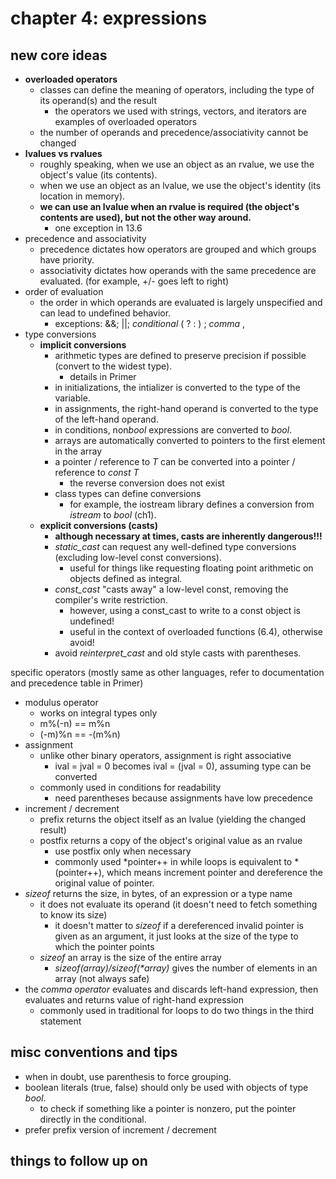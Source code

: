 # chapter 4: expressions

## new core ideas
- **overloaded operators**
	- classes can define the meaning of operators, including the type of its operand(s) and the result
		- the operators we used with strings, vectors, and iterators are examples of overloaded operators
	- the number of operands and precedence/associativity cannot be changed
- **lvalues vs rvalues**
	- roughly speaking, when we use an object as an rvalue, we use the object's value (its contents).
	- when we use an object as an lvalue, we use the object's identity (its location in memory).
	- **we can use an lvalue when an rvalue is required (the object's contents are used), but not the other way around.**
		- one exception in 13.6
- precedence and associativity
	- precedence dictates how operators are grouped and which groups have priority.
	- associativity dictates how operands with the same precedence are evaluated. (for example, +/- goes left to right)
- order of evaluation
	- the order in which operands are evaluated is largely unspecified and can lead to undefined behavior.
		- exceptions: &&; ||; *conditional* ( ? : ) ; *comma* ,
- type conversions
	- **implicit conversions** 
		- arithmetic types are defined to preserve precision if possible (convert to the widest type).
			- details in Primer
		- in initializations, the intializer is converted to the type of the variable.
		- in assignments, the right-hand operand is converted to the type of the left-hand operand.
		- in conditions, non*bool* expressions are converted to *bool*.
		- arrays are automatically converted to pointers to the first element in the array
		- a pointer / reference to *T* can be converted into a pointer / reference to *const T*
			- the reverse conversion does not exist
		- class types can define conversions
			- for example, the iostream library defines a conversion from *istream* to *bool* (ch1).
	- **explicit conversions (casts)**
		- **although necessary at times, casts are inherently dangerous!!!**
		- *static_cast* can request any well-defined type conversions (excluding low-level const conversions).
			- useful for things like requesting floating point arithmetic on objects defined as integral.
		- *const_cast* "casts away" a low-level const, removing the compiler's write restriction.
			- however, using a const_cast to write to a const object is undefined!
			- useful in the context of overloaded functions (6.4), otherwise avoid!
		- avoid *reinterpret_cast* and old style casts with parentheses.

specific operators (mostly same as other languages, refer to documentation and precedence table in Primer)

- modulus operator
	- works on integral types only
	- m%(-n) == m%n 
	- (-m)%n == -(m%n)
- assignment
	- unlike other binary operators, assignment is right associative
		- ival = jval = 0 becomes ival = (jval = 0), assuming type can be converted
	- commonly used in conditions for readability
		- need parentheses because assignments have low precedence
- increment / decrement
	- prefix returns the object itself as an lvalue (yielding the changed result)
	- postfix returns a copy of the object's original value as an rvalue
		- use postfix only when necessary
		- commonly used &ast;pointer++ in while loops is equivalent to &ast;(pointer++), which means increment pointer and dereference the original value of pointer.
- *sizeof* returns the size, in bytes, of an expression or a type name
	- it does not evaluate its operand (it doesn't need to fetch something to know its size)
		- it doesn't matter to *sizeof* if a dereferenced invalid pointer is given as an argument, it just looks at the size of the type to which the pointer points
	- *sizeof* an array is the size of the entire array
		- *sizeof(array)/sizeof(&ast;array)* gives the number of elements in an array (not always safe)
- the *comma operator* evaluates and discards left-hand expression, then evaluates and returns value of right-hand expression
	- commonly used in traditional for loops to do two things in the third statement


## misc conventions and tips
- when in doubt, use parenthesis to force grouping.
- boolean literals (true, false) should only be used with objects of type *bool*.
	- to check if something like a pointer is nonzero, put the pointer directly in the conditional.
- prefer prefix version of increment / decrement


## things to follow up on